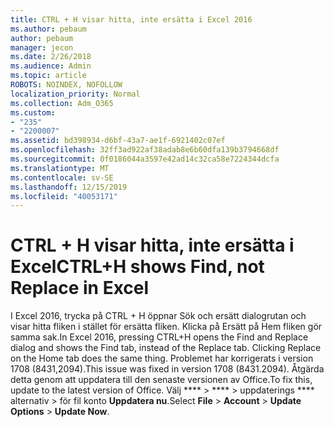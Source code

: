 ```yaml
---
title: CTRL + H visar hitta, inte ersätta i Excel 2016
ms.author: pebaum
author: pebaum
manager: jecon
ms.date: 2/26/2018
ms.audience: Admin
ms.topic: article
ROBOTS: NOINDEX, NOFOLLOW
localization_priority: Normal
ms.collection: Adm_O365
ms.custom:
- "235"
- "2200007"
ms.assetid: bd398934-d6bf-43a7-ae1f-6921402c07ef
ms.openlocfilehash: 32ff3ad922af38adab8e6b60dfa139b3794668df
ms.sourcegitcommit: 0f0186044a3597e42ad14c32ca58e7224344dcfa
ms.translationtype: MT
ms.contentlocale: sv-SE
ms.lasthandoff: 12/15/2019
ms.locfileid: "40053171"
---
```

# <a name="ctrlh-shows-find-not-replace-in-excel"></a><span data-ttu-id="66ece-102">CTRL + H visar hitta, inte ersätta i Excel</span><span class="sxs-lookup"><span data-stu-id="66ece-102">CTRL+H shows Find, not Replace in Excel</span></span>

<span data-ttu-id="66ece-103">I Excel 2016, trycka på CTRL + H öppnar Sök och ersätt dialogrutan och visar hitta fliken i stället för ersätta fliken. Klicka på Ersätt på Hem fliken gör samma sak.</span><span class="sxs-lookup"><span data-stu-id="66ece-103">In Excel 2016, pressing CTRL+H opens the Find and Replace dialog and shows the Find tab, instead of the Replace tab. Clicking Replace on the Home tab does the same thing.</span></span> <span data-ttu-id="66ece-104">Problemet har korrigerats i version 1708 (8431,2094).</span><span class="sxs-lookup"><span data-stu-id="66ece-104">This issue was fixed in version 1708 (8431.2094).</span></span> <span data-ttu-id="66ece-105">Åtgärda detta genom att uppdatera till den senaste versionen av Office.</span><span class="sxs-lookup"><span data-stu-id="66ece-105">To fix this, update to the latest version of Office.</span></span> <span data-ttu-id="66ece-106">Välj \*\*\*\* \> \*\*\*\* \> uppdaterings \*\*\*\* alternativ \> för fil konto **Uppdatera nu**.</span><span class="sxs-lookup"><span data-stu-id="66ece-106">Select **File** \> **Account** \> **Update Options** \> **Update Now**.</span></span>
  